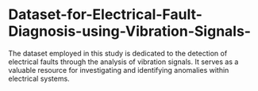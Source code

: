 # Dataset-for-Electrical-Fault-Diagnosis-using-Vibration-Signals-
The dataset employed in this study is dedicated to the detection of electrical faults through the analysis of vibration signals. It serves as a valuable resource for investigating and identifying anomalies within electrical systems.
